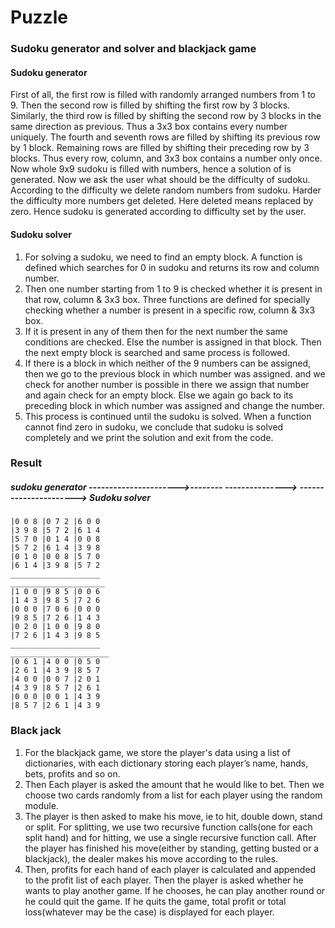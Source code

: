 # Puzzle
### Sudoku generator and solver and blackjack game

#### Sudoku generator 
First of all, the first row is filled with randomly arranged numbers from 1 to 9. Then the second row is filled by shifting the first row by 3 blocks. Similarly, the third row is filled by shifting the second row by 3 blocks in the same direction as previous. Thus a 3x3 box contains every number uniquely. The fourth and seventh rows are filled by shifting its previous row by 1 block. Remaining rows are filled by shifting their preceding row by 3 blocks. Thus every row, column, and 3x3 box contains a number only once. Now whole 9x9 sudoku is filled with numbers, hence a solution of is generated. Now we ask the user what should be the difficulty of sudoku. According to the difficulty we delete random numbers from sudoku. Harder the difficulty more numbers get deleted. Here deleted means replaced by zero. Hence sudoku is generated according to difficulty set by the user.

#### Sudoku solver
1) For solving a sudoku, we need to find an empty block. A function is defined which searches for 0 in sudoku and returns its row and column number.
2) Then one number starting from 1 to 9 is checked whether it is present in that row, column & 3x3 box. Three functions are defined for specially checking whether a number is present in a specific row, column & 3x3 box. 
3) If it is present in any of them then for the next number the same conditions are checked. Else the number is assigned in that block. Then the next empty block is searched and same process is followed.
4) If there is a block in which neither of the 9 numbers can be  assigned, then we go to the previous block in which number was assigned. and we check for  another number is possible in there we assign that number and again check for an empty block. Else we again go back to its preceding block in which number was assigned and change the number. 
5) This process is continued until the sudoku is solved. When a function cannot find zero in sudoku, we conclude that sudoku is solved completely and we print the solution and exit from the code.

### Result

 ##### sudoku generator ---------------------->-------- ---------------> ----------------------> Sudoku solver

    |0 0 8 |0 7 2 |6 0 0                                                  |3 9 8 |5 7 2 |6 1 4                                              
    |5 7 0 |0 1 4 |0 0 8                                                  |5 7 2 |6 1 4 |3 9 8 
    |0 1 0 |0 0 8 |5 7 0                                                  |6 1 4 |3 9 8 |5 7 2 
    ____________________                                                  _____________________ 
    |1 0 0 |9 8 5 |0 0 6                                                  |1 4 3 |9 8 5 |7 2 6                                                  
    |0 0 0 |7 0 6 |0 0 0                                                  |9 8 5 |7 2 6 |1 4 3  
    |0 2 0 |1 0 0 |9 8 0                                                  |7 2 6 |1 4 3 |9 8 5 
    ____________________                                                  ______________________
    |0 6 1 |4 0 0 |0 5 0                                                  |2 6 1 |4 3 9 |8 5 7  
    |4 0 0 |0 0 7 |2 0 1                                                  |4 3 9 |8 5 7 |2 6 1 
    |0 0 0 |0 0 1 |4 3 9                                                  |8 5 7 |2 6 1 |4 3 9   
    
    
   
   
  ### Black jack
 1) For the blackjack game, we store the player's data using a list of dictionaries, with each dictionary storing each player’s name, hands, bets, profits and so on.
 2) Then Each player is asked the amount that he would like to bet. Then we choose two cards randomly from a list for each player using the random module. 
3) The player is then asked to make his move, ie to hit, double down, stand or split. For splitting, we use two recursive function calls(one for each split hand) and for hitting, we use a single recursive function call. After the player has finished his move(either by standing, getting busted or a blackjack), the dealer makes his move according to the rules. 
4) Then, profits for each hand of each player is calculated and appended to the profit list of each player. Then the player is asked whether he wants to play another game. If he chooses, he can play another round or he could quit the game. If he quits the game, total profit or total loss(whatever may be the case) is displayed for each player. 


    
    
